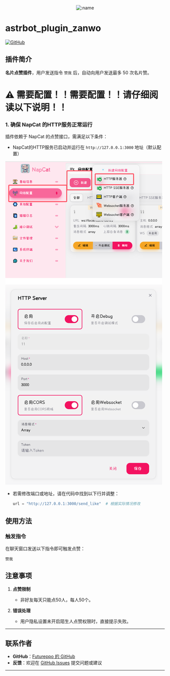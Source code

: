 </div>

<div align="center">

![:name](https://count.getloli.com/@astrbot_plugin_zanwo?name=astrbot_plugin_zanwo&theme=minecraft&padding=7&offset=0&align=top&scale=1&pixelated=1&darkmode=auto)

</div>


# astrbot_plugin_zanwo

[![GitHub](https://img.shields.io/badge/作者-Futureppo-blue)](https://github.com/Futureppo)


## 插件简介
**名片点赞插件**，用户发送指令 `赞我` 后，自动向用户发送最多 50 次名片赞。


# ⚠️ **需要配置！！需要配置！！请仔细阅读以下说明！！**


### 1. 确保 NapCat 的HTTP服务正常运行

插件依赖于 NapCat 的点赞接口，需满足以下条件：

- NapCat的HTTP服务已启动并运行在 `http://127.0.0.1:3000` 地址（默认配置）


![NapCat](https://raw.githubusercontent.com/Futureppo/astrbot_plugin_zanwo/master/napcat.png)


- 若需修改端口或地址，请在代码中找到以下行并调整：
  ```python
  url = "http://127.0.0.1:3000/send_like"  # 根据实际情况修改
  ```


## 使用方法

### 触发指令
在聊天窗口发送以下指令即可触发点赞：
```text
赞我
```

## 注意事项

1. **点赞限制**  
   - 非好友每天只能点50人，每人50个。

2. **错误处理**  
   - 用户隐私设置未开启陌生人点赞权限时，直接提示失败。

---

## 联系作者
- **GitHub**：[Futureppo 的 GitHub](https://github.com/Futureppo)
- **反馈**：欢迎在 [GitHub Issues](https://github.com/Futureppo/astrbot_plugin_zanwo/issues) 提交问题或建议

---